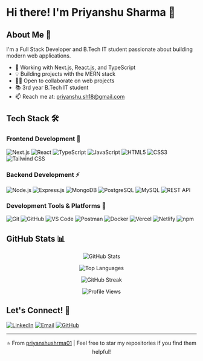 # Hi there! I'm Priyanshu Sharma 👋

## About Me 💫
I'm a Full Stack Developer and B.Tech IT student passionate about building modern web applications.

- 🚀 Working with Next.js, React.js, and TypeScript
- 💡 Building projects with the MERN stack
- 👨‍💻 Open to collaborate on web projects
- 📚 3rd year B.Tech IT student
- 📫 Reach me at: priyanshu.sh18@gmail.com

## Tech Stack 🛠️

### Frontend Development 🎨
![Next.js](https://img.shields.io/badge/-Next.js-000000?style=flat&logo=next.js)
![React](https://img.shields.io/badge/-React-61DAFB?style=flat&logo=react&logoColor=black)
![TypeScript](https://img.shields.io/badge/-TypeScript-3178C6?style=flat&logo=typescript&logoColor=white)
![JavaScript](https://img.shields.io/badge/-JavaScript-F7DF1E?style=flat&logo=javascript&logoColor=black)
![HTML5](https://img.shields.io/badge/-HTML5-E34F26?style=flat&logo=html5&logoColor=white)
![CSS3](https://img.shields.io/badge/-CSS3-1572B6?style=flat&logo=css3)
![Tailwind CSS](https://img.shields.io/badge/-Tailwind_CSS-38B2AC?style=flat&logo=tailwind-css&logoColor=white)


### Backend Development ⚡
![Node.js](https://img.shields.io/badge/-Node.js-339933?style=flat&logo=node.js&logoColor=white)
![Express.js](https://img.shields.io/badge/-Express.js-000000?style=flat&logo=express)
![MongoDB](https://img.shields.io/badge/-MongoDB-47A248?style=flat&logo=mongodb&logoColor=white)
![PostgreSQL](https://img.shields.io/badge/-PostgreSQL-336791?style=flat&logo=postgresql&logoColor=white)
![MySQL](https://img.shields.io/badge/-MySQL-4479A1?style=flat&logo=mysql&logoColor=white)
![REST API](https://img.shields.io/badge/-REST_API-FF6C37?style=flat&logo=postman&logoColor=white)

### Development Tools & Platforms 🔧
![Git](https://img.shields.io/badge/-Git-F05032?style=flat&logo=git&logoColor=white)
![GitHub](https://img.shields.io/badge/-GitHub-181717?style=flat&logo=github)
![VS Code](https://img.shields.io/badge/-VS_Code-007ACC?style=flat&logo=visual-studio-code)
![Postman](https://img.shields.io/badge/-Postman-FF6C37?style=flat&logo=postman&logoColor=white)
![Docker](https://img.shields.io/badge/-Docker-2496ED?style=flat&logo=docker&logoColor=white)
![Vercel](https://img.shields.io/badge/-Vercel-000000?style=flat&logo=vercel)
![Netlify](https://img.shields.io/badge/-Netlify-00C7B7?style=flat&logo=netlify&logoColor=white)
![npm](https://img.shields.io/badge/-npm-CB3837?style=flat&logo=npm&logoColor=white)


## GitHub Stats 📊
<div align="center">
  
![GitHub Stats](https://github-readme-stats.vercel.app/api?username=priyanshushrma01&show_icons=true&theme=tokyonight&hide_border=true&count_private=true)

![Top Languages](https://github-readme-stats.vercel.app/api/top-langs/?username=priyanshushrma01&layout=compact&theme=tokyonight&hide_border=true)

![GitHub Streak](https://github-readme-streak-stats.herokuapp.com/?user=priyanshushrma01&theme=tokyonight&hide_border=true)

![Profile Views](https://komarev.com/ghpvc/?username=priyanshushrma01&color=blueviolet&style=flat)

</div>

## Let's Connect! 🤝

[![LinkedIn](https://img.shields.io/badge/LinkedIn-0077B5?style=for-the-badge&logo=linkedin&logoColor=white)](https://www.linkedin.com/in/priyanshu-sharma-a935501b7)
[![Email](https://img.shields.io/badge/Email-D14836?style=for-the-badge&logo=gmail&logoColor=white)](mailto:priyanshu.sh18@gmail.com)
[![GitHub](https://img.shields.io/badge/GitHub-100000?style=for-the-badge&logo=github&logoColor=white)](https://github.com/priyanshushrma01)

---
<div align="center">


⭐️ From [priyanshushrma01](https://github.com/priyanshushrma01) | Feel free to star my repositories if you find them helpful!

</div>

